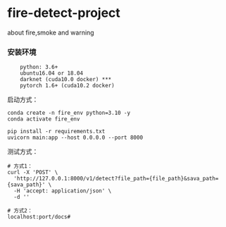 # fire-detect-project
about fire,smoke and warning

### 安装环境
```
    python: 3.6+
    ubuntu16.04 or 18.04
    darknet (cuda10.0 docker) ***
    pytorch 1.6+ (cuda10.2 docker)
```

启动方式：
```shell
conda create -n fire_env python=3.10 -y
conda activate fire_env

pip install -r requirements.txt
uvicorn main:app --host 0.0.0.0 --port 8000
```

测试方式：
```
# 方式1：
curl -X 'POST' \
  'http://127.0.0.1:8000/v1/detect?file_path={file_path}&sava_path={sava_path}' \
  -H 'accept: application/json' \
  -d ''

# 方式2：
localhost:port/docs#
```
